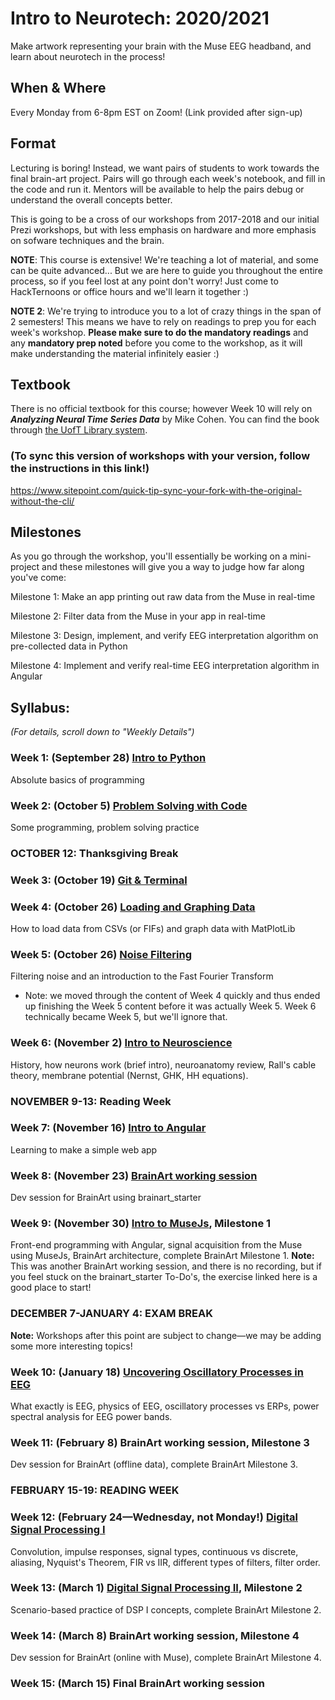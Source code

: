 # Intro to Neurotech: 2020/2021
Make artwork representing your brain with the Muse EEG headband, and learn about neurotech in the process!

## When & Where
Every Monday from 6-8pm EST on Zoom! (Link provided after sign-up)

## Format
Lecturing is boring! Instead, we want pairs of students to work towards the final brain-art project. Pairs will go through each week's notebook, and fill in the code and run it. Mentors will be available to help the pairs debug or understand the overall concepts better.

This is going to be a cross of our workshops from 2017-2018 and our initial Prezi workshops, but with less emphasis on hardware and more emphasis on sofware techniques and the brain.

**NOTE**: This course is extensive! We're teaching a lot of material, and some can be quite advanced... But we are here to guide you throughout the entire process, so if you feel lost at any point don't worry! Just come to HackTernoons or office hours and we'll learn it together :)

**NOTE 2**: We're trying to introduce you to a lot of crazy things in the span of 2 semesters! This means we have to rely on readings to prep you for each week's workshop. **Please make sure to do the mandatory readings** and any **mandatory prep noted** before you come to the workshop, as it will make understanding the material infinitely easier :)


## Textbook
There is no official textbook for this course; however Week 10 will rely on ***Analyzing Neural Time Series Data*** by Mike Cohen. You can find the book through [the UofT Library system](http://cognet.mit.edu.myaccess.library.utoronto.ca/book/analyzing-neural-time-series-data).

### (To sync this version of workshops with your version, follow the instructions in this link!)
https://www.sitepoint.com/quick-tip-sync-your-fork-with-the-original-without-the-cli/

## Milestones
As you go through the workshop, you'll essentially be working on a mini-project and these milestones will give you a way to judge how far along you've come:

Milestone 1: Make an app printing out raw data from the Muse in real-time

Milestone 2: Filter data from the Muse in your app in real-time

Milestone 3: Design, implement, and verify EEG interpretation algorithm on pre-collected data in Python

Milestone 4: Implement and verify real-time EEG interpretation algorithm in Angular

## Syllabus:
*(For details, scroll down to "Weekly Details")*

### Week 1: (September 28) [Intro to Python](https://github.com/neurotechuoft/Workshops/tree/master/beginner_2020_2021/week_1_python)
Absolute basics of programming

### Week 2: (October 5) [Problem Solving with Code](https://github.com/neurotechuoft/Workshops/tree/master/beginner_2020_2021/week_2_coding_practice)
Some programming, problem solving practice

### OCTOBER 12: Thanksgiving Break

### Week 3: (October 19) [Git & Terminal](https://github.com/neurotechuoft/Workshops/tree/master/beginner_2020_2021/week_3_git_terminal)

### Week 4: (October 26) [Loading and Graphing Data](https://github.com/neurotechuoft/Workshops/tree/master/beginner_2020_2021/week_4_loading_graphing_data)
How to load data from CSVs (or FIFs) and graph data with MatPlotLib

### Week 5: (October 26) [Noise Filtering](https://github.com/neurotechuoft/Workshops/tree/master/beginner_2020_2021/week_5_noise_filtering)
Filtering noise and an introduction to the Fast Fourier Transform
- Note: we moved through the content of Week 4 quickly and thus ended up finishing the Week 5 content before it was actually Week 5. Week 6 technically became Week 5, but we'll ignore that.

### Week 6: (November 2) [Intro to Neuroscience](https://github.com/neurotechuoft/Workshops/tree/master/beginner_2020_2021/week_6_neuroscience)
History, how neurons work (brief intro), neuroanatomy review, Rall's cable theory, membrane potential (Nernst, GHK, HH equations).

### NOVEMBER 9-13: Reading Week

### Week 7: (November 16) [Intro to Angular](https://github.com/neurotechuoft/Workshops/tree/master/beginner_2020_2021/week_7_angular)
Learning to make a simple web app

### Week 8: (November 23) [BrainArt working session](https://github.com/neurotechuoft/Workshops/blob/master/beginner_2020_2021/week_13_brainart)
Dev session for BrainArt using brainart_starter

### Week 9: (November 30) [Intro to MuseJs](https://github.com/neurotechuoft/Workshops/tree/master/beginner_2020_2021/week_8_musejs), Milestone 1
Front-end programming with Angular, signal acquisition from the Muse using MuseJs, BrainArt architecture, complete BrainArt Milestone 1.
**Note:** This was another BrainArt working session, and there is no recording, but if you feel stuck on the brainart_starter To-Do's, the exercise linked here is a good place to start!

### DECEMBER 7-JANUARY 4: EXAM BREAK
**Note:** Workshops after this point are subject to change—we may be adding some more interesting topics!

### Week 10: (January 18) [Uncovering Oscillatory Processes in EEG](https://github.com/neurotechuoft/Workshops/tree/master/beginner_2020_2021/week_12_eeg)
What exactly is EEG, physics of EEG, oscillatory processes vs ERPs, power spectral analysis for EEG power bands.

### Week 11: (February 8) BrainArt working session, Milestone 3
Dev session for BrainArt (offline data), complete BrainArt Milestone 3.

### FEBRUARY 15-19: READING WEEK

### Week 12: (February 24—Wednesday, not Monday!) [Digital Signal Processing I](https://github.com/neurotechuoft/Workshops/tree/master/beginner_2020_2021/week_10_dsp1)
Convolution, impulse responses, signal types, continuous vs discrete, aliasing, Nyquist's Theorem, FIR vs IIR, different types of filters, filter order.

### Week 13: (March 1) [Digital Signal Processing II](https://github.com/neurotechuoft/Workshops/tree/master/beginner_2020_2021/week_10_dsp1), Milestone 2
Scenario-based practice of DSP I concepts, complete BrainArt Milestone 2.

### Week 14: (March 8) BrainArt working session, Milestone 4
Dev session for BrainArt (online with Muse), complete BrainArt Milestone 4.

### Week 15: (March 15) Final BrainArt working session
